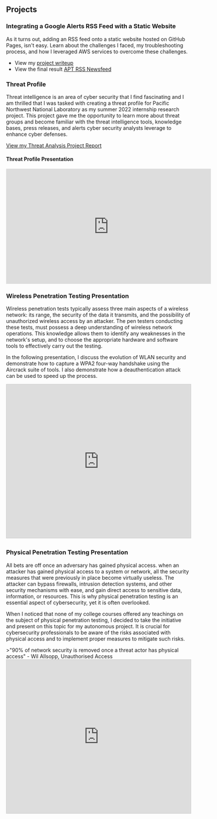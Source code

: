 ## Projects
<h3>Integrating a Google Alerts RSS Feed with a Static Website</h3>
As it turns out, adding an RSS feed onto a static website hosted on GitHub Pages, isn't easy. Learn about the challenges I faced, my troubleshooting process, and how I leveraged AWS services to overcome these challenges.

<ul>
    <li>View my <a href="rss-feed-project">project writeup</a></li>
    <li>View the final result <a href="news">APT RSS Newsfeed</a></li>
</ul>

<h3>Threat Profile</h3>
Threat intelligence is an area of cyber security that I find fascinating and I am thrilled that I was tasked with creating a threat profile for Pacific Northwest National Laboratory as my summer 2022 internship research project. This project gave me the opportunity to learn more about threat groups and become familiar with the threat intelligence tools, knowledge bases, press releases, and alerts cyber security analysts leverage to enhance cyber defenses.

<a href="https://github.com/tinaellis/cybersecurity-notes/blob/main/APT/Threat%20Report/Threat-Analysis-Project-Report-Paper.pdf" target="_blank">View my Threat Analysis Project Report</a>

<h4>Threat Profile Presentation</h4>
<iframe width="560" height="315" src="https://www.youtube.com/embed/qj2Pot2LP5Q" title="YouTube video player" frameborder="0" allow="accelerometer; autoplay; clipboard-write; encrypted-media; gyroscope; picture-in-picture; web-share" allowfullscreen></iframe>

<h3>Wireless Penetration Testing Presentation</h3>
<p>Wireless penetration tests typically assess three main aspects of a wireless network: its range, the security of the data it transmits, and the possibility of unauthorized wireless access by an attacker. The pen testers conducting these tests, must possess a deep understanding of wireless network operations. This knowledge allows them to identify any weaknesses in the network's setup, and to choose the appropriate hardware and software tools to effectively carry out the testing.</p>

<p>In the following presentation, I discuss the evolution of WLAN security and demonstrate how to capture a WPA2 four-way handshake using the Aircrack suite of tools. I also demonstrate how a deauthentication attack can be used to speed up the process.</p>
<iframe src="https://www.slideshare.net/slideshow/embed_code/key/yPJ1LmDalwzD7P?hostedIn=slideshare&page=upload" width="700" height="420" frameborder="0" marginwidth="0" marginheight="0" scrolling="no" style="border:1px solid #CCC; border-width:1px; margin-bottom:5px; max-width: 100%;" allowfullscreen> </iframe>

<h3>Physical Penetration Testing Presentation</h3>
<p>All bets are off once an adversary has gained physical access. when an attacker has gained physical access to a system or network, all the security measures that were previously in place become virtually useless. The attacker can bypass firewalls, intrusion detection systems, and other security mechanisms with ease, and gain direct access to sensitive data, information, or resources. This is why physical penetration testing is an essential aspect of cybersecurity, yet it is often overlooked.</p>
<p>When I noticed that none of my college courses offered any teachings on the subject of physical penetration testing, I decided to take the initiative and present on this topic for my autonomous project. It is crucial for cybersecurity professionals to be aware of the risks associated with physical access and to implement proper measures to mitigate such risks.</p>
>"90% of network security is removed once a threat actor has physical access" - Wil Allsopp, Unauthorised Access
<iframe src="https://www.slideshare.net/slideshow/embed_code/key/iuqhUNsJcpYD74" width="700" height="420" frameborder="0" marginwidth="0" marginheight="0" scrolling="no" style="border:1px solid #CCC; border-width:1px; margin-bottom:5px; max-width: 100%;" allowfullscreen> </iframe>